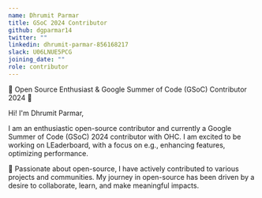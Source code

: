 ```yaml
---
name: Dhrumit Parmar
title: GSoC 2024 Contributor
github: dgparmar14
twitter: ""
linkedin: dhrumit-parmar-856168217
slack: U06LNUE5PCG
joining_date: ""
role: contributor
---
```


🌟 Open Source Enthusiast & Google Summer of Code (GSoC) Contributor 2024 🌟

Hi! I'm Dhrumit Parmar, 

I am an enthusiastic open-source contributor and currently a Google Summer of Code (GSoC) 2024 contributor with OHC. I am excited to be working on LEaderboard, with a focus on  e.g., enhancing features, optimizing performance.

🌱 Passionate about open-source, I have actively contributed to various projects and communities. My journey in open-source has been driven by a desire to collaborate, learn, and make meaningful impacts.

